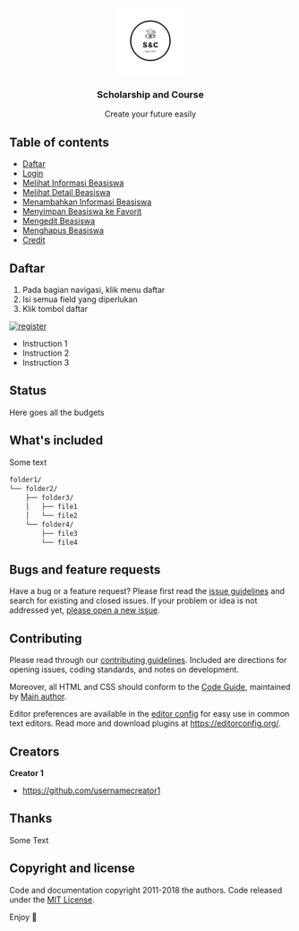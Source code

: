 <p align="center">
  <a href="https://scholarshipandcourse.herokuapp.com/">
    <img src="https://github.com/hilmialmuhtadeb/scholarship-and-course/blob/main/src/assets/images/snc1.png" alt="Logo" width=120 height=120>
  </a>

  <h3 align="center">Scholarship and Course</h3>

  <p align="center">
    Create your future easily
  </p>
</p>


## Table of contents

- [Daftar](#daftar)
- [Login](#login)
- [Melihat Informasi Beasiswa](#melihat-informasi-beasiswa)
- [Melihat Detail Beasiswa](#melihat-detail-beasiswa)
- [Menambahkan Informasi Beasiswa](#menambahkan-informasi-beasiswa)
- [Menyimpan Beasiswa ke Favorit](#meyimpan-beasiswa-ke-favorit)
- [Mengedit Beasiswa](#mengedit-beasiswa)
- [Menghapus Beasiswa](#menghapus-beasiswa)
- [Credit](#credit)


## Daftar

1. Pada bagian navigasi, klik menu daftar
2. Isi semua field yang diperlukan
3. Klik tombol daftar

<a href="https://ibb.co/YbHMmcX"><img src="https://i.ibb.co/CWRZgb6/register.png" alt="register" border="0"></a>

<!-- <img src="https://github.com/hilmialmuhtadeb/scholarship-and-course/blob/main/src/assets/images/snc1.png" alt="Logo" width=120 height=120> -->


- Instruction 1
- Instruction 2
- Instruction 3

## Status

Here goes all the budgets

## What's included

Some text

```text
folder1/
└── folder2/
    ├── folder3/
    │   ├── file1
    │   └── file2
    └── folder4/
        ├── file3
        └── file4
```

## Bugs and feature requests

Have a bug or a feature request? Please first read the [issue guidelines](https://reponame/blob/master/CONTRIBUTING.md) and search for existing and closed issues. If your problem or idea is not addressed yet, [please open a new issue](https://reponame/issues/new).

## Contributing

Please read through our [contributing guidelines](https://reponame/blob/master/CONTRIBUTING.md). Included are directions for opening issues, coding standards, and notes on development.

Moreover, all HTML and CSS should conform to the [Code Guide](https://github.com/mdo/code-guide), maintained by [Main author](https://github.com/usernamemainauthor).

Editor preferences are available in the [editor config](https://reponame/blob/master/.editorconfig) for easy use in common text editors. Read more and download plugins at <https://editorconfig.org/>.

## Creators

**Creator 1**

- <https://github.com/usernamecreator1>

## Thanks

Some Text

## Copyright and license

Code and documentation copyright 2011-2018 the authors. Code released under the [MIT License](https://reponame/blob/master/LICENSE).

Enjoy :metal:
